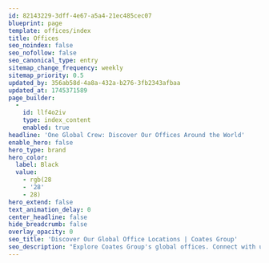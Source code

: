 ```yaml
---
id: 82143229-3dff-4e67-a5a4-21ec485cec07
blueprint: page
template: offices/index
title: Offices
seo_noindex: false
seo_nofollow: false
seo_canonical_type: entry
sitemap_change_frequency: weekly
sitemap_priority: 0.5
updated_by: 356ab58d-4a8a-432a-b276-3fb2343afbaa
updated_at: 1745371589
page_builder:
  -
    id: llf4o2iv
    type: index_content
    enabled: true
headline: 'One Global Crew: Discover Our Offices Around the World'
enable_hero: false
hero_type: brand
hero_color:
  label: Black
  value:
    - rgb(28
    - '28'
    - 28)
hero_extend: false
text_animation_delay: 0
center_headline: false
hide_breadcrumb: false
overlay_opacity: 0
seo_title: 'Discover Our Global Office Locations | Coates Group'
seo_description: "Explore Coates Group's global offices. Connect with us for cutting-edge digital signage and merchandising solutions. Reach out today!"
---
```

